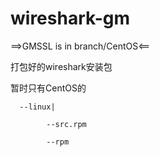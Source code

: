 # wireshark-gm
==>GMSSL is in branch/CentOS&lt;==

打包好的wireshark安装包

暂时只有CentOS的

      --linux|

            --src.rpm
         
            --rpm
